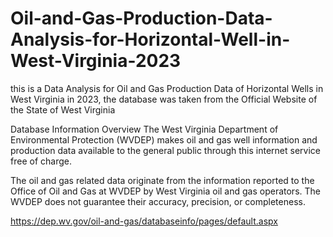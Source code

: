 # Oil-and-Gas-Production-Data-Analysis-for-Horizontal-Well-in-West-Virginia-2023

this is a Data Analysis for Oil and Gas Production Data of Horizontal Wells in West Virginia in 2023, the database was taken from the Official Website of the State of West Virginia


Database Information
Overview
The West Virginia Department of Environmental Protection (WVDEP) makes oil and gas well information and production data available to the general public through this internet service free of charge.

The oil and gas related data originate from the information reported to the Office of Oil and Gas at WVDEP by West Virginia oil and gas operators. The WVDEP does not guarantee their accuracy, precision, or completeness.

https://dep.wv.gov/oil-and-gas/databaseinfo/pages/default.aspx
